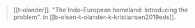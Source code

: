 > [[t-olander]]. "The Indo-European homeland: Introducing the problem". in [[b-olsen-t-olander-k-kristiansen2019eds]].